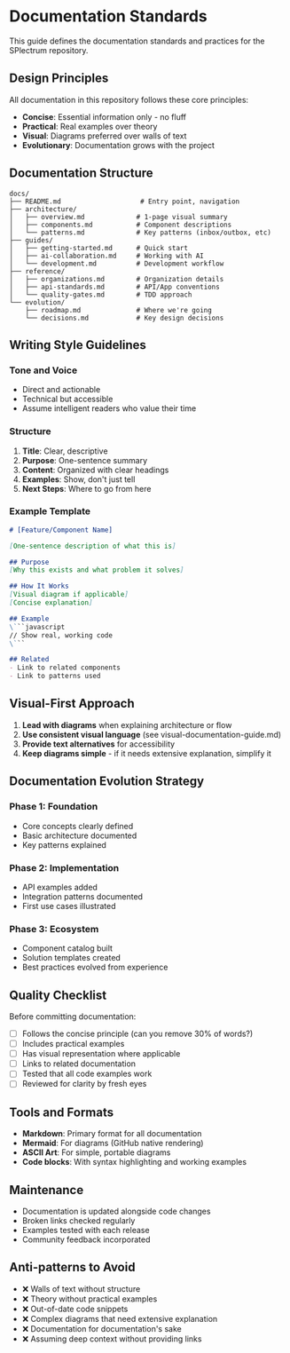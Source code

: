 # Documentation Standards

This guide defines the documentation standards and practices for the SPlectrum repository.

## Design Principles

All documentation in this repository follows these core principles:

- **Concise**: Essential information only - no fluff
- **Practical**: Real examples over theory
- **Visual**: Diagrams preferred over walls of text
- **Evolutionary**: Documentation grows with the project

## Documentation Structure

```
docs/
├── README.md                    # Entry point, navigation
├── architecture/
│   ├── overview.md             # 1-page visual summary
│   ├── components.md           # Component descriptions
│   └── patterns.md             # Key patterns (inbox/outbox, etc)
├── guides/
│   ├── getting-started.md      # Quick start
│   ├── ai-collaboration.md     # Working with AI
│   └── development.md          # Development workflow
├── reference/
│   ├── organizations.md        # Organization details
│   ├── api-standards.md        # API/App conventions
│   └── quality-gates.md        # TDD approach
└── evolution/
    ├── roadmap.md              # Where we're going
    └── decisions.md            # Key design decisions
```

## Writing Style Guidelines

### Tone and Voice
- Direct and actionable
- Technical but accessible
- Assume intelligent readers who value their time

### Structure
1. **Title**: Clear, descriptive
2. **Purpose**: One-sentence summary
3. **Content**: Organized with clear headings
4. **Examples**: Show, don't just tell
5. **Next Steps**: Where to go from here

### Example Template
```markdown
# [Feature/Component Name]

[One-sentence description of what this is]

## Purpose
[Why this exists and what problem it solves]

## How It Works
[Visual diagram if applicable]
[Concise explanation]

## Example
\```javascript
// Show real, working code
\```

## Related
- Link to related components
- Link to patterns used
```

## Visual-First Approach

1. **Lead with diagrams** when explaining architecture or flow
2. **Use consistent visual language** (see visual-documentation-guide.md)
3. **Provide text alternatives** for accessibility
4. **Keep diagrams simple** - if it needs extensive explanation, simplify it

## Documentation Evolution Strategy

### Phase 1: Foundation
- Core concepts clearly defined
- Basic architecture documented
- Key patterns explained

### Phase 2: Implementation
- API examples added
- Integration patterns documented
- First use cases illustrated

### Phase 3: Ecosystem
- Component catalog built
- Solution templates created
- Best practices evolved from experience

## Quality Checklist

Before committing documentation:
- [ ] Follows the concise principle (can you remove 30% of words?)
- [ ] Includes practical examples
- [ ] Has visual representation where applicable
- [ ] Links to related documentation
- [ ] Tested that all code examples work
- [ ] Reviewed for clarity by fresh eyes

## Tools and Formats

- **Markdown**: Primary format for all documentation
- **Mermaid**: For diagrams (GitHub native rendering)
- **ASCII Art**: For simple, portable diagrams
- **Code blocks**: With syntax highlighting and working examples

## Maintenance

- Documentation is updated alongside code changes
- Broken links checked regularly
- Examples tested with each release
- Community feedback incorporated

## Anti-patterns to Avoid

- ❌ Walls of text without structure
- ❌ Theory without practical examples
- ❌ Out-of-date code snippets
- ❌ Complex diagrams that need extensive explanation
- ❌ Documentation for documentation's sake
- ❌ Assuming deep context without providing links